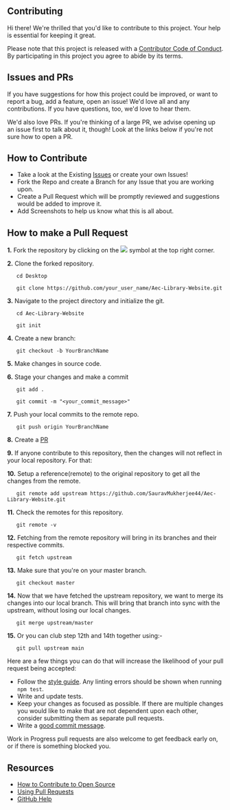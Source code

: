 ## Contributing

Hi there! We're thrilled that you'd like to contribute to this project. Your help is essential for keeping it great.

Please note that this project is released with a [Contributor Code of Conduct](https://github.com/SauravMukherjee44/Aec-Library-Website/blob/main/CODE_OF_CONDUCT.md). By participating in this project you agree to abide by its terms.

## Issues and PRs

If you have suggestions for how this project could be improved, or want to report a bug, add a feature, open an issue! We'd love all and any contributions. If you have questions, too, we'd love to hear them.

We'd also love PRs. If you're thinking of a large PR, we advise opening up an issue first to talk about it, though! Look at the links below if you're not sure how to open a PR.

## How to Contribute

- Take a look at the Existing [Issues](https://github.com/SauravMukherjee44/Aec-Library-Website/issues) or create your own Issues!
- Fork the Repo and create a Branch for any Issue that you are working upon.
- Create a Pull Request which will be promptly reviewed and suggestions would be added to improve it.
- Add Screenshots to help us know what this is all about.

## How to make a Pull Request

**1.** Fork the repository by clicking on the <a href="https://github.com/SauravMukherjee44/Aec-Library-Website"><img src="https://img.icons8.com/ios/24/000000/code-fork.png"></a> symbol at the top right corner.

**2.** Clone the forked repository.

```
   cd Desktop
```

```
   git clone https://github.com/your_user_name/Aec-Library-Website.git
```

**3.** Navigate to the project directory and initialize the git.

```
   cd Aec-Library-Website
```

```
   git init
```

**4.** Create a new branch:

```
   git checkout -b YourBranchName
```

**5.** Make changes in source code.

**6.** Stage your changes and make a commit

```
   git add .
```

```
   git commit -m "<your_commit_message>"
```

**7.** Push your local commits to the remote repo.

```
   git push origin YourBranchName
```

**8.** Create a [PR](https://help.github.com/en/github/collaborating-with-issues-and-pull-requests/creating-a-pull-request)

**9.** If anyone contribute to this repository, then the changes will not reflect in your local repository. For that:

**10.** Setup a reference(remote) to the original repository to get all the changes from the remote.

```
   git remote add upstream https://github.com/SauravMukherjee44/Aec-Library-Website.git
```

**11.** Check the remotes for this repository.

```
   git remote -v
```

**12.** Fetching from the remote repository will bring in its branches and their respective commits.

```
   git fetch upstream
```

**13.** Make sure that you're on your master branch.

```
   git checkout master
```

**14.** Now that we have fetched the upstream repository, we want to merge its changes into our local branch. This will bring that branch into sync with the upstream, without losing our local changes.

```
   git merge upstream/master
```

**15.** Or you can club step 12th and 14th together using:-

```
   git pull upstream main
```

Here are a few things you can do that will increase the likelihood of your pull request being accepted:

- Follow the [style guide](https://gist.github.com/lisawolderiksen/a7b99d94c92c6671181611be1641c733). Any linting errors should be shown when running `npm test`.
- Write and update tests.
- Keep your changes as focused as possible. If there are multiple changes you would like to make that are not dependent upon each other, consider submitting them as separate pull requests.
- Write a [good commit message](http://tbaggery.com/2008/04/19/a-note-about-git-commit-messages.html).

Work in Progress pull requests are also welcome to get feedback early on, or if there is something blocked you.

## Resources

- [How to Contribute to Open Source](https://opensource.guide/how-to-contribute/)
- [Using Pull Requests](https://help.github.com/articles/about-pull-requests/)
- [GitHub Help](https://help.github.com)

